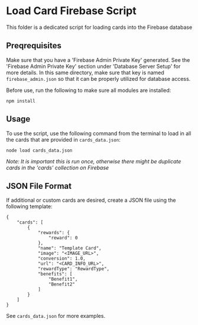 # Load Card Firebase Script

This folder is a dedicated script for loading cards into the Firebase database

## Preqrequisites

Make sure that you have a 'Firebase Admin Private Key' generated.  See the 'Firebase Admin Private Key' section under 'Database Server Setup' for more details.  In this same directory, make sure that key is named `firebase_admin.json` so that it can be properly utilized for database access.

Before use, run the following to make sure all modules are installed:

```
npm install
```

## Usage 

To use the script, use the following command from the terminal to load in all the cards that are provided in `cards_data.json`: 

```
node load cards_data.json
```

*Note: It is important this is run once, otherwise there might be duplicate cards in the 'cards' collection on Firebase*

## JSON File Format

If additional or custom cards are desired, create a JSON file using the following template:

```
{
    "cards": [
        {
            "rewards": {
                "reward": 0
            },
            "name": "Template Card",
            "image": "<IMAGE_URL>",
            "conversion": 1.0,
            "url": "<CARD_INFO_URL>",
            "rewardType": "RewardType",
            "benefits": [
                "Benefit1",
                "Benefit2"
            ]
        }
    ]
}
```

See `cards_data.json` for more examples.
